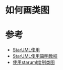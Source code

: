 # 如何画类图



# 参考

- [StarUML使用](https://www.jianshu.com/p/8e691eab52d8)
- [StarUML使用简明教程](https://blog.csdn.net/luansha0/article/details/82260678)
- [使用staruml绘制类图](https://www.sbkko.com/ganhuo-491.html)

